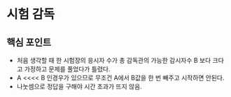 # 시험 감독

## 핵심 포인트

- 처음 생각할 때 한 시험장의 응시자 수가 총 감독관의 가능한 감시자수 B 보다 크다고 가정하고 문제를 풀었다가 틀렸다.
- A <<<< B 인경우가 있으므로 무조건 A에서 B값을 한 번 빼주고 시작하면 안된다.
- 나눗셈으로 정답을 구해야 시간 초과가 뜨지 않음.